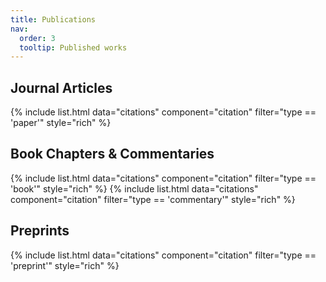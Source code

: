```yaml
---
title: Publications
nav:
  order: 3
  tooltip: Published works
---
```


## Journal Articles
{% include list.html data="citations" component="citation" filter="type == 'paper'" style="rich" %}

## Book Chapters & Commentaries
{% include list.html data="citations" component="citation" filter="type == 'book'" style="rich" %}
{% include list.html data="citations" component="citation" filter="type == 'commentary'" style="rich" %}

## Preprints
{% include list.html data="citations" component="citation" filter="type == 'preprint'" style="rich" %}

